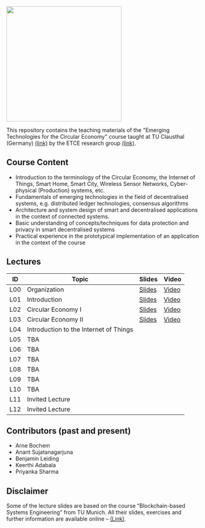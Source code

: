 <img src="https://www.presse.tu-clausthal.de/fileadmin/Presse/images/Corporate_Design/Logo/Logo_TUC_en_CMYK.jpg" width="300">

This repository contains the teaching materials of the "Emerging Technologies for the Circular Economy" course taught at TU Clausthal (Germany) [(link)](https://www.isse.tu-clausthal.de/en/) by the ETCE research group [(link)](https://etce-lab.com).

## Course Content

- Introduction to the terminology of the Circular Economy, the Internet of Things, Smart Home, Smart City, Wireless Sensor Networks, Cyber-physical (Production) systems, etc.
- Fundamentals of emerging technologies in the field of decentralised systems, e.g. distributed ledger technologies, consensus algorithms
- Architecture and system design of smart and decentralised applications in the context of connected systems.
- Basic understanding of concepts/techniques for data protection and privacy in smart decentralised systems
- Practical experience in the prototypical implementation of an application in the context of the course

## Lectures

| ID  | Topic                                   | Slides                                                | Video                                                                                                                      |
|-----|-----------------------------------------|-------------------------------------------------------|----------------------------------------------------------------------------------------------------------------------------|
| L00 | Organization                            | [Slides](ETCE-L00-Organization.pdf)                   | [Video](https://video.tu-clausthal.de/vorlesung/emerging-technologies-for-the-circular-economy-ss22_1268.html?jwsource=cl) |
| L01 | Introduction                            | [Slides](ETCE-L01-Introduction.pdf)                   | [Video](https://video.tu-clausthal.de/vorlesung/emerging-technologies-for-the-circular-economy-ss22_1268.html?jwsource=cl) |
| L02 | Circular Economy I                      | [Slides](ETCE-L02-Circular-Economy-I.pdf)             | [Video](https://video.tu-clausthal.de/vorlesung/emerging-technologies-for-the-circular-economy-ss22_1268.html?jwsource=cl) |
| L03 | Circular Economy II                     | [Slides](ETCE-L03-Circular-Economy-II.pdf)            | [Video](https://video.tu-clausthal.de/vorlesung/emerging-technologies-for-the-circular-economy-ss22_1268.html?jwsource=cl) |
| L04 | Introduction to the Internet of Things  |                                                       |                                                                                                                            |
| L05 | TBA                                     |                                                       |                                                                                                                            |
| L06 | TBA                                     |                                                       |                                                                                                                            |
| L07 | TBA                                     |                                                       |                                                                                                                            |
| L08 | TBA                                     |                                                       |                                                                                                                            |
| L09 | TBA                                     |                                                       |                                                                                                                            |
| L10 | TBA                                     |                                                       |                                                                                                                            |
| L11 | Invited Lecture                         |                                                       |                                                                                                                            |
| L12 | Invited Lecture                         |                                                       |                                                                                                                            |

## Contributors (past and present)
- Arne Bochem
- Anant Sujatanagarjuna
- Benjamin Leiding
- Keerthi Adabala
- Priyanka Sharma

## Disclaimer

Some of the lecture slides are based on the course “Blockchain-based Systems Engineering” from TU Munich. All their slides, exercises and further information are available online – [(Link)](https://github.com/sebischair/bbse).
